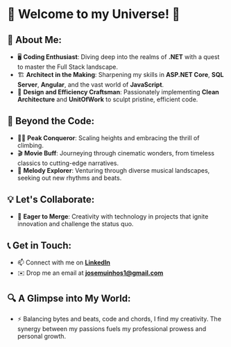 # 🌟 Welcome to my Universe! 🌟

## 🚀 About Me:
- 🖥️ **Coding Enthusiast**: Diving deep into the realms of **.NET** with a quest to master the Full Stack landscape.
- 🏗️ **Architect in the Making**: Sharpening my skills in **ASP.NET Core**, **SQL Server**, **Angular**, and the vast world of **JavaScript**.
- 🔧 **Design and Efficiency Craftsman**: Passionately implementing **Clean Architecture** and **UnitOfWork** to sculpt pristine, efficient code.

## 🌈 Beyond the Code:
- 🧗‍♂️ **Peak Conqueror**: Scaling heights and embracing the thrill of climbing.
- 🎬 **Movie Buff**: Journeying through cinematic wonders, from timeless classics to cutting-edge narratives.
- 🎵 **Melody Explorer**: Venturing through diverse musical landscapes, seeking out new rhythms and beats.

## 💡 Let's Collaborate:
- 💞️ **Eager to Merge**: Creativity with technology in projects that ignite innovation and challenge the status quo.

## 📞 Get in Touch:
- 📫 Connect with me on **[LinkedIn](www.linkedin.com/in/josemuinos)**
- ✉️ Drop me an email at **josemuinhos1@gmail.com**

## 🔍 A Glimpse into My World:
- ⚡ Balancing bytes and beats, code and chords, I find my creativity. The synergy between my passions fuels my professional prowess and personal growth.
